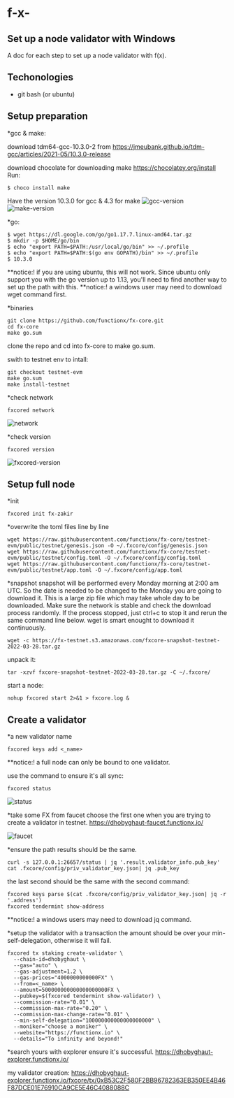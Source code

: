 # f-x-
## Set up a node validator with Windows
A doc for each step to set up a node validator with f(x).

## Techonologies
* git bash (or ubuntu)

## Setup preparation
*gcc & make:

download tdm64-gcc-10.3.0-2 from https://jmeubank.github.io/tdm-gcc/articles/2021-05/10.3.0-release

download chocolate for downloading make https://chocolatey.org/install
Run:
```
$ choco install make
```
Have the version 10.3.0 for gcc & 4.3 for make
![gcc-version]()
![make-version]()

*go:
```
$ wget https://dl.google.com/go/go1.17.7.linux-amd64.tar.gz 
$ mkdir -p $HOME/go/bin
$ echo "export PATH=$PATH:/usr/local/go/bin" >> ~/.profile
$ echo "export PATH=$PATH:$(go env GOPATH)/bin" >> ~/.profile
$ 10.3.0
```

**notice:! if you are using ubuntu, this will not work. Since ubuntu only support you with the go version up to 1.13, you'll need to find another way to set up the path with this.
**notice:! a windows user may need to download wget command first.


*binaries
```
git clone https://github.com/functionx/fx-core.git
cd fx-core
make go.sum
```

clone the repo and cd into fx-core to make go.sum.

swith to testnet env to intall:

```
git checkout testnet-evm
make go.sum
make install-testnet
```

*check network
```
fxcored network
```

![network]()

*check version
```
fxcored version
```

![fxcored-version]()


## Setup full node
*init
```
fxcored init fx-zakir
```

*overwrite the toml files line by line
```
wget https://raw.githubusercontent.com/functionx/fx-core/testnet-evm/public/testnet/genesis.json -O ~/.fxcore/config/genesis.json
wget https://raw.githubusercontent.com/functionx/fx-core/testnet-evm/public/testnet/config.toml -O ~/.fxcore/config/config.toml
wget https://raw.githubusercontent.com/functionx/fx-core/testnet-evm/public/testnet/app.toml -O ~/.fxcore/config/app.toml
```

*snapshot
snapshot will be performed every Monday morning at 2:00 am UTC. So the date is needed to be changed to the Monday you are going to download it.
This is a large zip file which may take whole day to be downloaded. Make sure the network is stable and check the download process randomly.
If the process stopped, just ctrl+c to stop it and rerun the same command line below. wget is smart enought to download it continuously. 

```
wget -c https://fx-testnet.s3.amazonaws.com/fxcore-snapshot-testnet-2022-03-28.tar.gz
```

unpack it:

```
tar -xzvf fxcore-snapshot-testnet-2022-03-28.tar.gz -C ~/.fxcore/
```

start a node:
```
nohup fxcored start 2>&1 > fxcore.log &
```

## Create a validator
*a new validator name
```
fxcored keys add <_name>
```

**notice:! a full node can only be bound to one validator.

use the command to ensure it's all sync:
```
fxcored status
```
![status]()

*take some FX from faucet
choose the first one when you are trying to create a validator in testnet.
https://dhobyghaut-faucet.functionx.io/

![faucet]()

*ensure the path
results should be the same.
```
curl -s 127.0.0.1:26657/status | jq '.result.validator_info.pub_key'
cat .fxcore/config/priv_validator_key.json| jq .pub_key
```

the last second should be the same with the second command:
```
fxcored keys parse $(cat .fxcore/config/priv_validator_key.json| jq -r '.address')
fxcored tendermint show-address
```


**notice:! a windows users may need to download jq command.


*setup the validator with a transaction
the amount should be over your min-self-delegation, otherwise it will fail.

```
fxcored tx staking create-validator \
  --chain-id=dhobyghaut \
  --gas="auto" \
  --gas-adjustment=1.2 \
  --gas-prices="4000000000000FX" \
  --from=<_name> \
  --amount=500000000000000000000FX \
  --pubkey=$(fxcored tendermint show-validator) \
  --commission-rate="0.01" \
  --commission-max-rate="0.20" \
  --commission-max-change-rate="0.01" \
  --min-self-delegation="100000000000000000000" \
  --moniker="choose a moniker" \
  --website="https://functionx.io" \
  --details="To infinity and beyond!" 
  ```
  
  *search yours with explorer
  ensure it's successful.
  https://dhobyghaut-explorer.functionx.io/
  

my validator creation:
https://dhobyghaut-explorer.functionx.io/fxcore/tx/0xB53C2F580F2BB96782363EB350EE4B46F87DCE01E76910CA9CE5E46C4088088C
